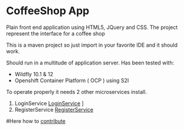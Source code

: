 # CoffeeShop App

Plain front end application using HTML5, JQuery and CSS.  The project represent the interface for a coffee shop

This is a maven project so just import in your favorite IDE and it should work.

Should run in a multitude of application server.  Has been tested with:
* Wildfly 10.1 & 12
* Openshift Container Platform ( OCP ) using S2I

To operate properly it needs 2 other microservices install.

1. LoginService [LoginService](https://github.com/TheCatCoders/loginServiceService) ]
2. RegisterService [RegisterService](https://github.com/TheCatCoders/registrationService)


#Here how to [contribute](CONTRIBUTING.md)
